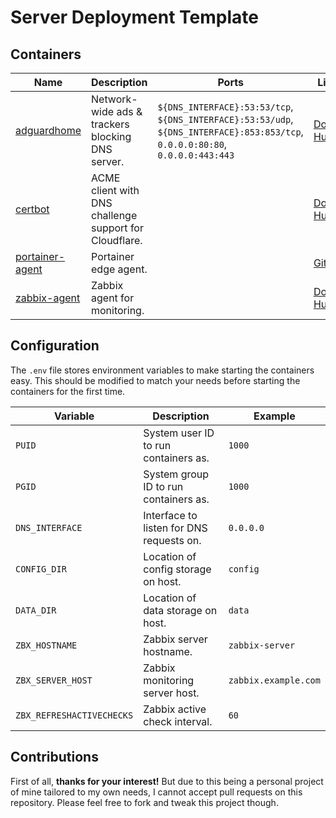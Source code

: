 # Server Deployment Template

## Containers

| **Name** | **Description** | **Ports** | **Links** |
|---|---|---|---|
| [adguardhome](./docker-compose.yml#L7)  | Network-wide ads & trackers blocking DNS server. | `${DNS_INTERFACE}:53:53/tcp`, `${DNS_INTERFACE}:53:53/udp`, `${DNS_INTERFACE}:853:853/tcp`, `0.0.0.0:80:80`, `0.0.0.0:443:443` | [Docker Hub](https://hub.docker.com/r/adguard/adguardhome) |
| [certbot](./docker-compose.yml#L25)  | ACME client with DNS challenge support for Cloudflare. |  | [Docker Hub](https://hub.docker.com/r/certbot/dns-cloudflare) |
| [portainer-agent](./stacks/docker-compose.monitoring.yml#L5)  | Portainer edge agent. |  | [GitHub](https://github.com/portainer/agent) |
| [zabbix-agent](./stacks/docker-compose.monitoring.yml#L21)  | Zabbix agent for monitoring. |  | [Docker Hub](https://hub.docker.com/r/zabbix/zabbix-agent) |



## Configuration
The `.env` file stores environment variables to make starting the containers easy. This should be modified to match your needs before starting the containers for the first time.

| **Variable** | **Description** | **Example** |
|---|---|---|
| `PUID` | System user ID to run containers as. | `1000` |
| `PGID` | System group ID to run containers as. | `1000` |
| `DNS_INTERFACE` | Interface to listen for DNS requests on. | `0.0.0.0` |
| `CONFIG_DIR` | Location of config storage on host. | `config` |
| `DATA_DIR` | Location of data storage on host. | `data` |
| `ZBX_HOSTNAME` | Zabbix server hostname. | `zabbix-server` |
| `ZBX_SERVER_HOST` | Zabbix monitoring server host. | `zabbix.example.com` |
| `ZBX_REFRESHACTIVECHECKS` | Zabbix active check interval. | `60` |


## Contributions

First of all, **thanks for your interest!** But due to this being a personal project of mine tailored to my own needs, I cannot accept pull requests on this repository. Please feel free to fork and tweak this project though.